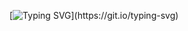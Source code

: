 [![Typing SVG](https://readme-typing-svg.demolab.com?font=Fira+Code&duration=4000&pause=1000&color=FF63D7&width=600&height=70&lines=I+can't+escape+my+fate%2C+the+writing's+on+the+wall.)](https://git.io/typing-svg)
<!---
hayzstack/hayzstack is a ✨ special ✨ repository because its `README.md` (this file) appears on your GitHub profile.
You can click the Preview link to take a look at your changes.
--->
